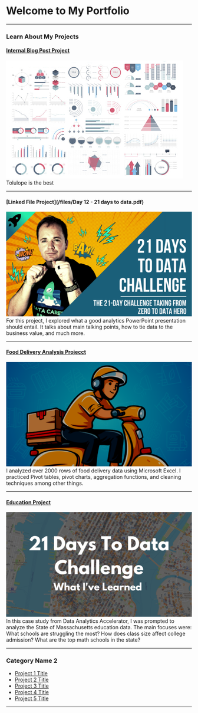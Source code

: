 # Welcome to My Portfolio

---

### Learn About My Projects

#### [Internal Blog Post Project](/bank)
<img src="images/dummy_thumbnail.jpg?raw=true"/>
Tolulope is the best

---
#### [Linked File Project](/files/Day 12 - 21 days to data.pdf)
<img src="images/21 Days To Data Challenge.png?raw=true"/>
For this project, I explored what a good analytics PowerPoint presentation should entail. It talks about main talking points, how to tie data to the business value, and much more. 

---
#### [Food Delivery Analysis Projecct]([[https://www.linkedin.com/pulse/what-i-learned-21-days-data-avery-smith](https://www.linkedin.com/pulse/marketing-trick-great-deal-analysis-ifood-delivery-data-josu%C3%A9-molina-oqhwc)](https://www.linkedin.com/pulse/marketing-trick-great-deal-analysis-ifood-delivery-data-josu%C3%A9-molina-oqhwc))
[<img src="images/excel_img.png?raw=true"/>]([[[https://www.linkedin.com/pulse/what-i-learned-21-days-data-avery-smith](https://www.linkedin.com/pulse/marketing-trick-great-deal-analysis-ifood-delivery-data-josu%C3%A9-molina-oqhwc)](https://www.linkedin.com/pulse/marketing-trick-great-deal-analysis-ifood-delivery-data-josu%C3%A9-molina-oqhwc)](https://www.linkedin.com/pulse/marketing-trick-great-deal-analysis-ifood-delivery-data-josu%C3%A9-molina-oqhwc))
I analyzed over 2000 rows of food delivery data using Microsoft Excel. I practiced Pivot tables, pivot charts, aggregation functions, and cleaning techniques among other things.


---
#### [Education Project](https://www.linkedin.com/pulse/massachusetts-education-analysis-samantha-paul/)
[<img src="images/21 Days To Data Challenge What I've Learned Cover.png?raw=true"/>](https://www.linkedin.com/pulse/what-i-learned-21-days-data-avery-smith)
In this case study from Data Analytics Accelerator, I was prompted to analyze the State of Massachusetts education data. The main focuses were:
What schools are struggling the most?
How does class size affect college admission?
What are the top math schools in the state? 

---

### Category Name 2

- [Project 1 Title](http://example.com/)
- [Project 2 Title](http://example.com/)
- [Project 3 Title](http://example.com/)
- [Project 4 Title](http://example.com/)
- [Project 5 Title](http://example.com/)

---




